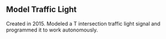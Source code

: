 ## Model Traffic Light
Created in 2015. Modeled a T intersection traffic light signal and programmed it to work autonomously.

